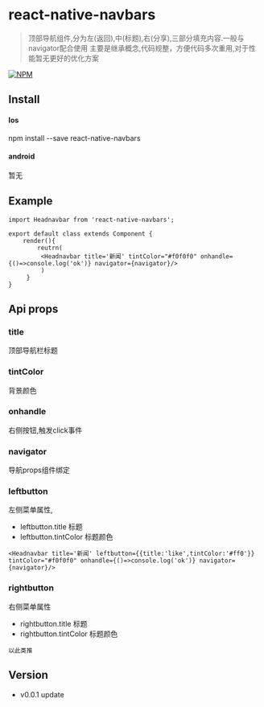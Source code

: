 # react-native-navbars

> 顶部导航组件,分为左(返回),中(标题),右(分享),三部分填充内容.一般与navigator配合使用
> 主要是继承概念,代码规整，方便代码多次重用,对于性能暂无更好的优化方案

[![NPM](https://nodei.co/npm/react-native-navbar.png)](https://nodei.co/npm/react-native-navbar/)

## Install
#### Ios
npm install --save react-native-navbars
#### android
暂无

## Example

```
import Headnavbar from 'react-native-navbars';

export default class extends Component {
    render(){
        reutrn(
         <Headnavbar title='新闻' tintColor="#f0f0f0" onhandle={()=>console.log('ok')} navigator={navigator}/>
         )
     }
}
```

## Api props

### title
顶部导航栏标题

### tintColor
背景颜色

### onhandle
右侧按钮,触发click事件

### navigator
导航props组件绑定

### leftbutton
左侧菜单属性,
- leftbutton.title 标题
- leftbutton.tintColor 标题颜色

```
<Headnavbar title='新闻' leftbutton={{title:'like',tintColor:'#ff0'}} tintColor="#f0f0f0" onhandle={()=>console.log('ok')} navigator={navigator}/>
```

### rightbutton
右侧菜单属性
- rightbutton.title 标题
- rightbutton.tintColor 标题颜色
```
以此类推
```

## Version

- v0.0.1 update
